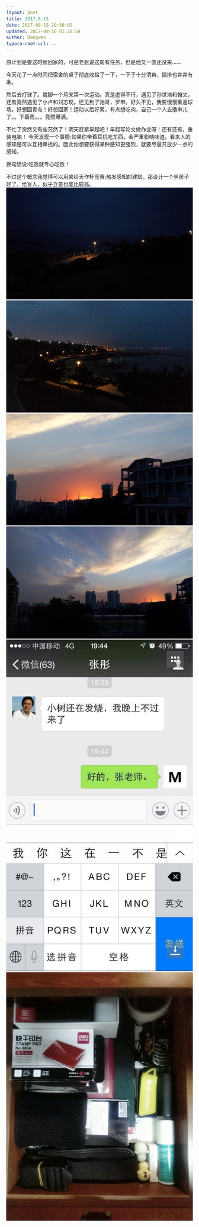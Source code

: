 ```yaml
---
layout: post
title: 2017.8.15
date: 2017-08-15 20:56:09
updated: 2017-08-16 01:28:54
author: Dongwen
typora-root-url: ..
---
```




原计划是要这时候回家的，可是老张说这周有任务，但是他又一直还没来……

今天花了一点时间把宿舍的桌子彻底收拾了一下，一下子十分清爽，插排也井井有条。

然后去打球了。崴脚一个月来第一次运动。真是虚得不行，遇见了孙世浩和翰文，还有竟然遇见了小卢和刘志现。还见到了驰哥，罗申。好久不见，我要慢慢重返球场。好想回青岛！好想回家！运动以后好累，有点想吃肉，自己一个人去撸串儿了。。下着雨。。。竟然爆满。

不忙了突然又有些茫然了！明天赶紧早起吧！早起写论文做作业呀！还有还有，重装电脑！
今天发现一个事情:如果你带着耳机吃东西，会严重影响味道。看来人的感知是可以互相串扰的。因此你想要获得某种感知更强烈，就要尽量开放少一点的感知。

换句话说:吃饭就专心吃饭！

不过这个概念我觉得可以用来给天作杯竞赛:触发感知的建筑。那设计一个黑房子好了，给盲人，似乎立意也能比较高。      ![](/img/in-post/p44724683.jpg)
![](/img/in-post/p44724687.jpg)
![](/img/in-post/p44724688.jpg)
![](/img/in-post/p44724685.jpg)
![](/img/in-post/p44728855.jpg)
![](/img/in-post/p44727481.jpg)
